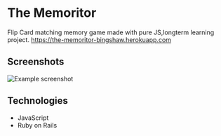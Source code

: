# The Memoritor
Flip Card matching memory game made with pure JS,longterm learning project.
https://the-memoritor-bingshaw.herokuapp.com

## Screenshots
![Example screenshot](./img/screenshot.png)

## Technologies
* JavaScript
* Ruby on Rails
